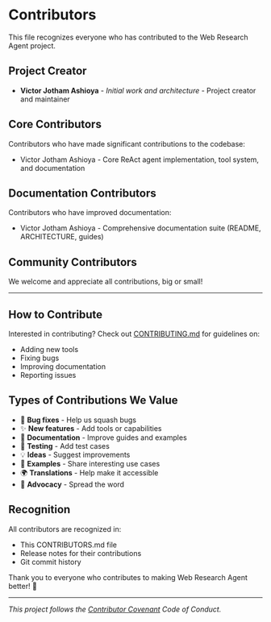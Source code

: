 # Contributors

This file recognizes everyone who has contributed to the Web Research Agent project.

## Project Creator

- **Victor Jotham Ashioya** - *Initial work and architecture* - Project creator and maintainer

## Core Contributors

Contributors who have made significant contributions to the codebase:

- Victor Jotham Ashioya - Core ReAct agent implementation, tool system, and documentation

## Documentation Contributors

Contributors who have improved documentation:

- Victor Jotham Ashioya - Comprehensive documentation suite (README, ARCHITECTURE, guides)

## Community Contributors

We welcome and appreciate all contributions, big or small!

<!-- 
To add yourself to this list:
1. Make a contribution (code, documentation, bug report, etc.)
2. Add your name in the appropriate section
3. Format: - **Your Name** - *Brief description* - [GitHub](https://github.com/username)
-->

---

## How to Contribute

Interested in contributing? Check out [CONTRIBUTING.md](CONTRIBUTING.md) for guidelines on:

- Adding new tools
- Fixing bugs
- Improving documentation
- Reporting issues

## Types of Contributions We Value

- 🐛 **Bug fixes** - Help us squash bugs
- ✨ **New features** - Add tools or capabilities
- 📝 **Documentation** - Improve guides and examples
- 🧪 **Testing** - Add test cases
- 💡 **Ideas** - Suggest improvements
- 🎨 **Examples** - Share interesting use cases
- 🌍 **Translations** - Help make it accessible
- 📢 **Advocacy** - Spread the word

## Recognition

All contributors are recognized in:
- This CONTRIBUTORS.md file
- Release notes for their contributions
- Git commit history

Thank you to everyone who contributes to making Web Research Agent better! 🎉

---

*This project follows the [Contributor Covenant](https://www.contributor-covenant.org/) Code of Conduct.*